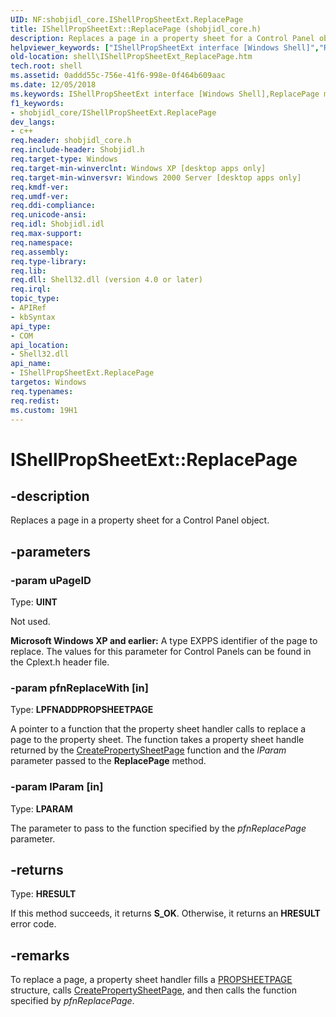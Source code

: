 ```yaml
---
UID: NF:shobjidl_core.IShellPropSheetExt.ReplacePage
title: IShellPropSheetExt::ReplacePage (shobjidl_core.h)
description: Replaces a page in a property sheet for a Control Panel object.
helpviewer_keywords: ["IShellPropSheetExt interface [Windows Shell]","ReplacePage method","IShellPropSheetExt.ReplacePage","IShellPropSheetExt::ReplacePage","ReplacePage","ReplacePage method [Windows Shell]","ReplacePage method [Windows Shell]","IShellPropSheetExt interface","_win32_IShellPropSheetExt_ReplacePage","_win32_ishellpropsheetext_win32_ishellpropsheetext_replacepage_cpp","shell.IShellPropSheetExt_ReplacePage","shobjidl_core/IShellPropSheetExt::ReplacePage"]
old-location: shell\IShellPropSheetExt_ReplacePage.htm
tech.root: shell
ms.assetid: 0addd55c-756e-41f6-998e-0f464b609aac
ms.date: 12/05/2018
ms.keywords: IShellPropSheetExt interface [Windows Shell],ReplacePage method, IShellPropSheetExt.ReplacePage, IShellPropSheetExt::ReplacePage, ReplacePage, ReplacePage method [Windows Shell], ReplacePage method [Windows Shell],IShellPropSheetExt interface, _win32_IShellPropSheetExt_ReplacePage, _win32_ishellpropsheetext_win32_ishellpropsheetext_replacepage_cpp, shell.IShellPropSheetExt_ReplacePage, shobjidl_core/IShellPropSheetExt::ReplacePage
f1_keywords:
- shobjidl_core/IShellPropSheetExt.ReplacePage
dev_langs:
- c++
req.header: shobjidl_core.h
req.include-header: Shobjidl.h
req.target-type: Windows
req.target-min-winverclnt: Windows XP [desktop apps only]
req.target-min-winversvr: Windows 2000 Server [desktop apps only]
req.kmdf-ver: 
req.umdf-ver: 
req.ddi-compliance: 
req.unicode-ansi: 
req.idl: Shobjidl.idl
req.max-support: 
req.namespace: 
req.assembly: 
req.type-library: 
req.lib: 
req.dll: Shell32.dll (version 4.0 or later)
req.irql: 
topic_type:
- APIRef
- kbSyntax
api_type:
- COM
api_location:
- Shell32.dll
api_name:
- IShellPropSheetExt.ReplacePage
targetos: Windows
req.typenames: 
req.redist: 
ms.custom: 19H1
---
```


# IShellPropSheetExt::ReplacePage


## -description


Replaces a page in a property sheet for a Control Panel object.


## -parameters




### -param uPageID

Type: <b>UINT</b>

Not used.

<b>Microsoft Windows XP and earlier:</b> A type EXPPS identifier of the page to replace. The values for this parameter for Control Panels can be found in the Cplext.h header file.


### -param pfnReplaceWith [in]

Type: <b>LPFNADDPROPSHEETPAGE</b>

A pointer to a function that the property sheet handler calls to replace a page to the property sheet. The function takes a property sheet handle returned by the <a href="https://docs.microsoft.com/windows/desktop/api/prsht/nf-prsht-createpropertysheetpagea">CreatePropertySheetPage</a> function and the <i>lParam</i> parameter passed to the <b>ReplacePage</b> method.


### -param lParam [in]

Type: <b>LPARAM</b>

The parameter to pass to the function specified by the <i>pfnReplacePage</i> parameter.


## -returns



Type: <b>HRESULT</b>

If this method succeeds, it returns <b xmlns:loc="http://microsoft.com/wdcml/l10n">S_OK</b>. Otherwise, it returns an <b xmlns:loc="http://microsoft.com/wdcml/l10n">HRESULT</b> error code.




## -remarks



To replace a page, a property sheet handler fills a <a href="https://docs.microsoft.com/windows/desktop/api/prsht/ns-prsht-propsheetpagea_v2">PROPSHEETPAGE</a> structure, calls <a href="https://docs.microsoft.com/windows/desktop/api/prsht/nf-prsht-createpropertysheetpagea">CreatePropertySheetPage</a>, and then calls the function specified by <i>pfnReplacePage</i>.



